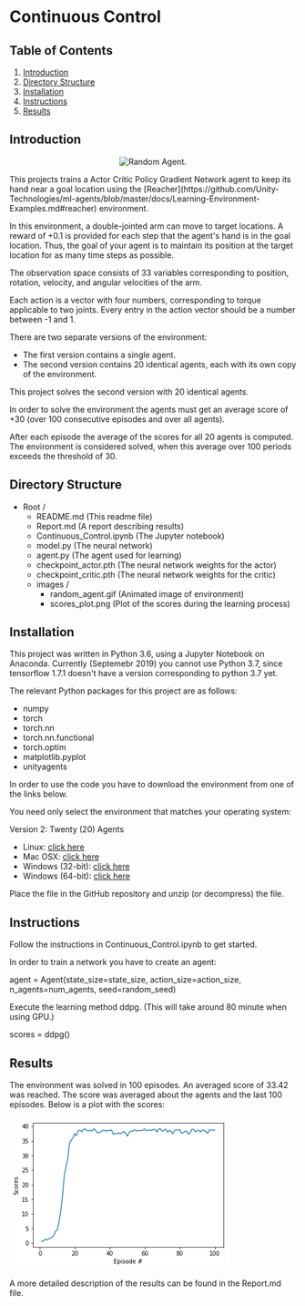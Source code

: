 # Continuous Control

## Table of Contents

1. [Introduction](#introduction)
2. [Directory Structure](#directoryStructure)
3. [Installation](#installation)
4. [Instructions](#instructions)
5. [Results](#results)

## Introduction <a name="introduction"></a>
<p align="center">
    <img src="./images/random_agent.gif" width="800" title="Random Agent" alt="Random Agent.">
</p>
This projects trains a Actor Critic Policy Gradient Network agent to keep its hand near a goal location using
the [Reacher](https://github.com/Unity-Technologies/ml-agents/blob/master/docs/Learning-Environment-Examples.md#reacher) environment.

In this environment, a double-jointed arm can move to target locations. 
A reward of +0.1 is provided for each step that the agent's hand is in the goal location. 
Thus, the goal of your agent is to maintain its position at the target location for as many time steps 
as possible.

The observation space consists of 33 variables corresponding to position, rotation, velocity, 
and angular velocities of the arm. 

Each action is a vector with four numbers, corresponding to 
torque applicable to two joints. Every entry in the action vector should be a number between -1 and 1.

There are two separate versions of the environment:

- The first version contains a single agent.  
- The second version contains 20 identical agents, each with its own copy of the environment. 

This project solves the second version with 20 identical agents. 

In order to solve the environment the agents must get an average score of +30 (over 100 consecutive episodes 
and over all agents). 

After each episode the average of the scores for all 20 agents is computed. The environment is considered solved, 
when this average over 100 periods exceeds the threshold of 30. 

## Directory Structure <a name="directoryStructure"></a>

- Root /
    - README.md (This readme file)
    - Report.md (A report describing results)
    - Continuous_Control.ipynb (The Jupyter notebook)
    - model.py (The neural network)
    - agent.py (The agent used for learning)
    - checkpoint_actor.pth (The neural network weights for the actor)
    - checkpoint_critic.pth (The neural network weights for the critic)
    - images /  
        - random_agent.gif  (Animated image of environment)
        - scores_plot.png (Plot of the scores during the learning process)
        
## Installation <a name="installation"></a>

This project was written in Python 3.6, using a Jupyter Notebook on Anaconda. Currently (Septemebr 2019) you cannot use Python 3.7, since tensorflow 1.7.1 doesn't have a version corresponding to python 3.7 yet.

The relevant Python packages for this project are as follows:
 - numpy
 - torch
 - torch.nn
 - torch.nn.functional
 - torch.optim 
 - matplotlib.pyplot
 - unityagents
 
In order to use the code you have to download the environment from one of the links below.  

You need only select the environment that matches your operating system:

Version 2: Twenty (20) Agents
 - Linux: [click here](https://s3-us-west-1.amazonaws.com/udacity-drlnd/P2/Reacher/Reacher_Linux.zip) 
 - Mac OSX: [click here](https://s3-us-west-1.amazonaws.com/udacity-drlnd/P2/Reacher/Reacher.app.zip)
 - Windows (32-bit): [click here](https://s3-us-west-1.amazonaws.com/udacity-drlnd/P2/Reacher/Reacher_Windows_x86.zip)
 - Windows (64-bit): [click here](https://s3-us-west-1.amazonaws.com/udacity-drlnd/P2/Reacher/Reacher_Windows_x86_64.zip)

Place the file in the GitHub repository and unzip (or decompress) the file. 
       
## Instructions <a name="instructions"></a>

Follow the instructions in Continuous_Control.ipynb to get started.

In order to train a network you have to create an agent:

agent = Agent(state_size=state_size, action_size=action_size, n_agents=num_agents, seed=random_seed)

Execute the learning method ddpg. (This will take around 80 minute when using GPU.)

scores = ddpg()

## Results <a name="results"></a>

The environment was solved in 100 episodes. An averaged score of 33.42 was reached. 
The score was averaged about the agents and the last 100 episodes. Below is a plot with the scores:

![scores](images/scores_plot.png)

A more detailed description of the results can be found in the Report.md file.


